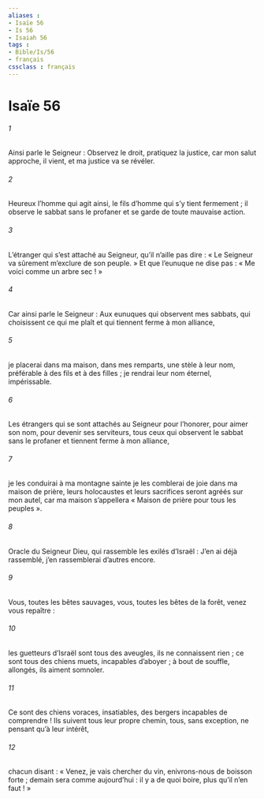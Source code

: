 ```yaml
---
aliases : 
- Isaïe 56
- Is 56
- Isaiah 56
tags : 
- Bible/Is/56
- français
cssclass : français
---
```


# Isaïe 56

###### 1
Ainsi parle le Seigneur :
Observez le droit,
pratiquez la justice,
car mon salut approche, il vient,
et ma justice va se révéler.
###### 2
Heureux l’homme qui agit ainsi,
le fils d’homme qui s’y tient fermement ;
il observe le sabbat sans le profaner
et se garde de toute mauvaise action.
###### 3
L’étranger qui s’est attaché au Seigneur,
qu’il n’aille pas dire :
« Le Seigneur va sûrement m’exclure de son peuple. »
Et que l’eunuque ne dise pas :
« Me voici comme un arbre sec ! »
###### 4
Car ainsi parle le Seigneur :
Aux eunuques qui observent mes sabbats,
qui choisissent ce qui me plaît
et qui tiennent ferme à mon alliance,
###### 5
je placerai dans ma maison, dans mes remparts,
une stèle à leur nom,
préférable à des fils et à des filles ;
je rendrai leur nom éternel, impérissable.
###### 6
Les étrangers qui se sont attachés au Seigneur
pour l’honorer, pour aimer son nom,
pour devenir ses serviteurs,
tous ceux qui observent le sabbat sans le profaner
et tiennent ferme à mon alliance,
###### 7
je les conduirai à ma montagne sainte
je les comblerai de joie dans ma maison de prière,
leurs holocaustes et leurs sacrifices
seront agréés sur mon autel,
car ma maison s’appellera
« Maison de prière pour tous les peuples ».
###### 8
Oracle du Seigneur Dieu,
qui rassemble les exilés d’Israël :
J’en ai déjà rassemblé,
j’en rassemblerai d’autres encore.
###### 9
Vous, toutes les bêtes sauvages,
vous, toutes les bêtes de la forêt,
venez vous repaître :
###### 10
les guetteurs d’Israël sont tous des aveugles,
ils ne connaissent rien ;
ce sont tous des chiens muets, incapables d’aboyer ;
à bout de souffle, allongés,
ils aiment somnoler.
###### 11
Ce sont des chiens voraces, insatiables,
des bergers incapables de comprendre !
Ils suivent tous leur propre chemin,
tous, sans exception, ne pensant qu’à leur intérêt,
###### 12
chacun disant : « Venez, je vais chercher du vin,
enivrons-nous de boisson forte ;
demain sera comme aujourd’hui :
il y a de quoi boire, plus qu’il n’en faut ! »
